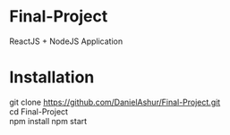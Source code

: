 # Final-Project
ReactJS + NodeJS Application  
# Installation
git clone https://github.com/DanielAshur/Final-Project.git  
cd Final-Project  
npm install 
npm start
